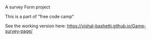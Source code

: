 A survey Form project 

This is a part of "free code camp"

See the working version here:
https://vishal-bashetti.github.io/Game-survey-page/
